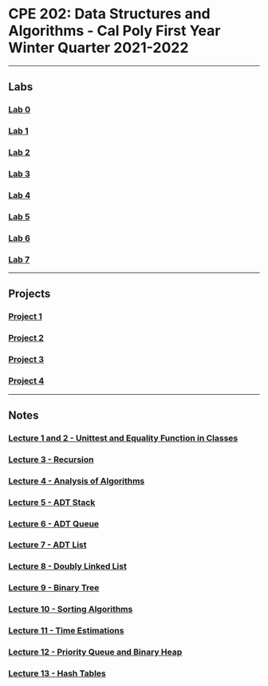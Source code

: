 # CPE 202: Data Structures and Algorithms - Cal Poly First Year Winter Quarter 2021-2022
---
## Labs
### [Lab 0](https://github.com/cpe202Winter2022/lab0-ishaansathaye)
### [Lab 1](https://github.com/cpe202Winter2022/lab1-ishaansathaye)
### [Lab 2](https://github.com/cpe202Winter2022/lab2-ishaansathaye)
### [Lab 3](https://github.com/cpe202Winter2022/lab3-ishaansathaye)
### [Lab 4](https://github.com/cpe202Winter2022/lab4-ishaansathaye)
### [Lab 5](https://github.com/cpe202Winter2022/lab5-ishaansathaye)
### [Lab 6](https://github.com/cpe202Winter2022/lab6-ishaansathaye)
### [Lab 7](https://github.com/cpe202Winter2022/lab7-ishaansathaye)
---
## Projects
### [Project 1](https://github.com/cpe202Winter2022/p1-ishaansathaye)
### [Project 2](https://github.com/cpe202Winter2022/p2-ishaansathaye)
### [Project 3](https://github.com/cpe202Winter2022/p3-ishaansathaye)
### [Project 4](https://github.com/cpe202Winter2022/p4-ishaansathaye)

---
## Notes
### [Lecture 1 and 2 - Unittest and Equality Function in Classes](unittesting_equality.ipynb)
### [Lecture 3 - Recursion](recursion.ipynb)
### [Lecture 4 - Analysis of Algorithms](analysis_algorithms.ipynb)
### [Lecture 5 - ADT Stack](adt_stack.ipynb)
### [Lecture 6 - ADT Queue](adt_queue.ipynb)
### [Lecture 7 - ADT List](adt_list.ipynb)
### [Lecture 8 - Doubly Linked List](doubly_linked_list.ipynb)
### [Lecture 9 - Binary Tree](tree.ipynb)
### [Lecture 10 - Sorting Algorithms](sorting.ipynb)
### [Lecture 11 - Time Estimations](time_estimations.ipynb)
### [Lecture 12 - Priority Queue and Binary Heap](priority_queue.ipynb)
### [Lecture 13 - Hash Tables](hash_tables.ipynb)